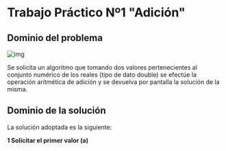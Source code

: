 # Trabajo Práctico Nº1 "Adición"

## Dominio del problema

![img](https://user-images.githubusercontent.com/43832189/56673854-6c9b8a00-668f-11e9-9f49-06d50d7f766a.jpg)

Se solicita un algoritmo que tomando dos valores pertenecientes al conjunto numérico de los reales (tipo de dato double) se efectúe la operación aritmética de adición y se devuelva por pantalla la solución de la misma.

## Dominio de la solución

La solución adoptada es la siguiente:

<strong>1<strong> Solicitar el primer valor (<italic>a<italic>)
